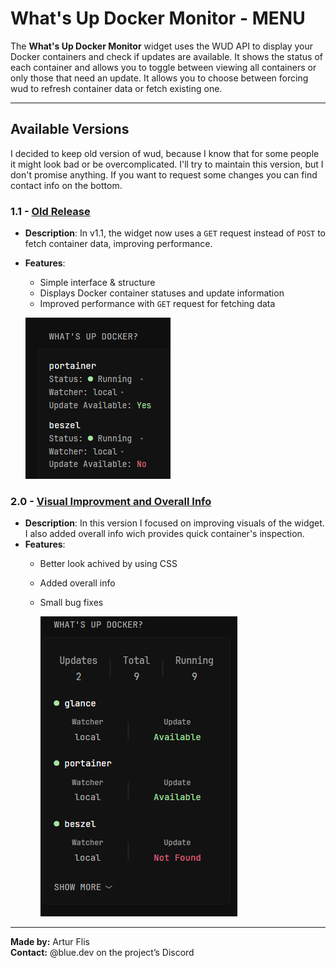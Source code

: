 # What's Up Docker Monitor - MENU
The **What's Up Docker Monitor** widget uses the WUD API to display your Docker containers and check if updates are available. It shows the status of each container and allows you to toggle between viewing all containers or only those that need an update. It allows you to choose between forcing wud to refresh container data or fetch existing one. 

---

## Available Versions
I decided to keep old version of wud, because I know that for some people it might look bad or be overcomplicated. I'll try to maintain this version, but I don't promise anything. If you want to request some changes you can find contact info on the bottom. 

### 1.1 - [**Old Release**](wud-old/README.md)
- **Description**: In v1.1, the widget now uses a `GET` request instead of `POST` to fetch container data, improving performance. 
- **Features**:
  - Simple interface & structure
  - Displays Docker container statuses and update information
  - Improved performance with `GET` request for fetching data
    
  [![1.1 Preview](wud-old/preview_2.png)](wud-old/preview_2.png)

### 2.0 - [**Visual Improvment and Overall Info**](wud-main/README.md)
- **Description**: In this version I focused on improving visuals of the widget. I also added overall info wich provides quick container's inspection.
- **Features**:
  - Better look achived by using CSS
  - Added overall info
  - Small bug fixes

    [![2.0 Preview](wud-main/wud_main_preview.png)](wud-main/wud_main_preview.png)
    
---

**Made by:** Artur Flis  
**Contact:** @blue.dev on the project’s Discord
